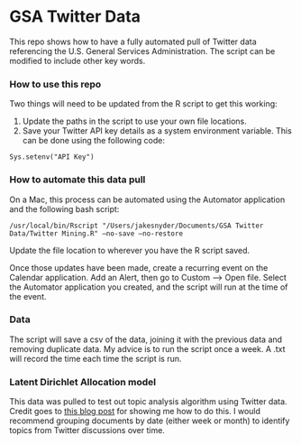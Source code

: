 # GSA Twitter Data

This repo shows how to have a fully automated pull of Twitter data referencing the U.S. General Services Administration. The script can be modified to include other key words.

### How to use this repo
Two things will need to be updated from the R script to get this working:
1. Update the paths in the script to use your own file locations.
2. Save your Twitter API key details as a system environment variable. This can be done using the following code:
```
Sys.setenv("API Key")
```

### How to automate this data pull
On a Mac, this process can be automated using the Automator application and the following bash script:
```
/usr/local/bin/Rscript "/Users/jakesnyder/Documents/GSA Twitter Data/Twitter Mining.R" –no-save –no-restore
```
Update the file location to wherever you have the R script saved.

Once those updates have been made, create a recurring event on the Calendar application. Add an Alert, then go to Custom --> Open file. Select the Automator application you created, and the script will run at the time of the event.

### Data
The script will save a csv of the data, joining it with the previous data and removing duplicate data. My advice is to run the script once a week. A .txt will record the time each time the script is run.

### Latent Dirichlet Allocation model
This data was pulled to test out topic analysis algorithm using Twitter data. Credit goes to [this blog post](https://eight2late.wordpress.com/2015/09/29/a-gentle-introduction-to-topic-modeling-using-r/) for showing me how to do this. I would recommend grouping documents by date (either week or month) to identify topics from Twitter discussions over time.
